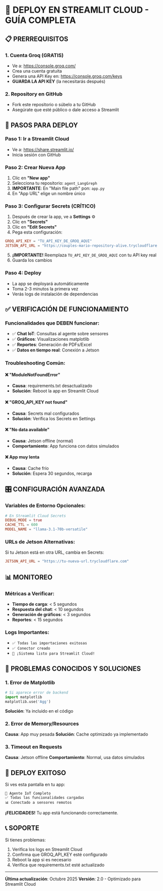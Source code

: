 # 🚀 DEPLOY EN STREAMLIT CLOUD - GUÍA COMPLETA

## 📋 PRERREQUISITOS

### 1. Cuenta Groq (GRATIS)
- Ve a: https://console.groq.com/
- Crea una cuenta gratuita
- Genera una API Key en: https://console.groq.com/keys
- **GUARDA LA API KEY** (la necesitarás después)

### 2. Repository en GitHub
- Fork este repositorio o súbelo a tu GitHub
- Asegúrate que esté público o dale acceso a Streamlit

## 🎯 PASOS PARA DEPLOY

### Paso 1: Ir a Streamlit Cloud
- Ve a: https://share.streamlit.io/
- Inicia sesión con GitHub

### Paso 2: Crear Nueva App
1. Clic en **"New app"**
2. Selecciona tu repositorio: `agent_LangGreph`
3. **IMPORTANTE**: En "Main file path" pon: `app.py`
4. En "App URL" elige un nombre único

### Paso 3: Configurar Secrets (CRÍTICO)
1. Después de crear la app, ve a **Settings** ⚙️
2. Clic en **"Secrets"**
3. Clic en **"Edit Secrets"**
4. Pega esta configuración:

```toml
GROQ_API_KEY = "TU_API_KEY_DE_GROQ_AQUI"
JETSON_API_URL = "https://couples-mario-repository-alive.trycloudflare.com"
```

5. **¡IMPORTANTE!** Reemplaza `TU_API_KEY_DE_GROQ_AQUI` con tu API key real
6. Guarda los cambios

### Paso 4: Deploy
- La app se deployará automáticamente
- Toma 2-3 minutos la primera vez
- Verás logs de instalación de dependencias

## ✅ VERIFICACIÓN DE FUNCIONAMIENTO

### Funcionalidades que DEBEN funcionar:
- ✅ **Chat IoT**: Consultas al agente sobre sensores
- ✅ **Gráficos**: Visualizaciones matplotlib
- ✅ **Reportes**: Generación de PDFs/Excel
- ✅ **Datos en tiempo real**: Conexión a Jetson

### Troubleshooting Común:

#### ❌ "ModuleNotFoundError"
- **Causa**: requirements.txt desactualizado
- **Solución**: Reboot la app en Streamlit Cloud

#### ❌ "GROQ_API_KEY not found"
- **Causa**: Secrets mal configurados
- **Solución**: Verifica los Secrets en Settings

#### ❌ "No data available"
- **Causa**: Jetson offline (normal)
- **Comportamiento**: App funciona con datos simulados

#### ❌ App muy lenta
- **Causa**: Cache frío
- **Solución**: Espera 30 segundos, recarga

## 🎛️ CONFIGURACIÓN AVANZADA

### Variables de Entorno Opcionales:
```toml
# En Streamlit Cloud Secrets
DEBUG_MODE = true
CACHE_TTL = 600
MODEL_NAME = "llama-3.1-70b-versatile"
```

### URLs de Jetson Alternativas:
Si tu Jetson está en otra URL, cambia en Secrets:
```toml
JETSON_API_URL = "https://tu-nueva-url.trycloudflare.com"
```

## 📊 MONITOREO

### Métricas a Verificar:
- **Tiempo de carga**: < 5 segundos
- **Respuesta del chat**: < 10 segundos
- **Generación de gráficos**: < 3 segundos
- **Reportes**: < 15 segundos

### Logs Importantes:
- `✅ Todas las importaciones exitosas`
- `✅ Conector creado`
- `🎯 ¡Sistema listo para Streamlit Cloud!`

## 🚨 PROBLEMAS CONOCIDOS Y SOLUCIONES

### 1. Error de Matplotlib
```python
# Si aparece error de backend
import matplotlib
matplotlib.use('Agg')
```
**Solución**: Ya incluido en el código

### 2. Error de Memory/Resources
**Causa**: App muy pesada
**Solución**: Cache optimizado ya implementado

### 3. Timeout en Requests
**Causa**: Jetson offline
**Comportamiento**: Normal, usa datos simulados

## 🎉 DEPLOY EXITOSO

Si ves esta pantalla en tu app:
```
🤖 Agente IoT Completo
✅ Todas las funcionalidades cargadas
📊 Conectado a sensores remotos
```

**¡FELICIDADES!** Tu app está funcionando correctamente.

## 📞 SOPORTE

Si tienes problemas:
1. Verifica los logs en Streamlit Cloud
2. Confirma que GROQ_API_KEY esté configurado
3. Reboot la app si es necesario
4. Verifica que requirements.txt esté actualizado

---
**Última actualización**: Octubre 2025
**Versión**: 2.0 - Optimizado para Streamlit Cloud